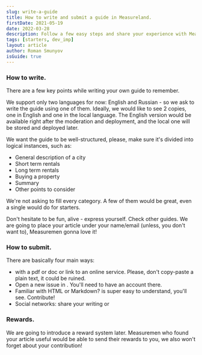 ```yaml
---
slug: write-a-guide
title: How to write and submit a guide in Measureland.
firstDate: 2021-05-19
date: 2022-03-28
description: Follow a few easy steps and share your experience with Measuremen. Get a reward!
tags: [starters, dev_imp]
layout: article
author: Roman Smunyov
isGuide: true
---
```


<script>
    import TextLink from "$lib/components/ui-elements/TextLink.svelte";
</script>

### How to write.
There are a few key points while writing your own guide to remember.

We support only two languages for now: English and Russian - so we ask to write the guide using one of them. Ideally, we would like to see 2 copies, one in English and one in the local language. The English version would be available right after the moderation and deployment, and the local one will be stored and deployed later.

We want the guide to be well-structured, please, make sure it's divided into logical instances, such as:

- General description of a city
- Short term rentals
- Long term rentals
- Buying a property
- Summary
- Other points to consider

We're not asking to fill every category. A few of them would be great, even a single would do for starters.

Don't hesitate to be fun, alive - express yourself. Check other guides. We are going to place your article under your name/email (unless, you don't want to), Measuremen gonna love it!

### How to submit.
There are basically four main ways:

- <TextLink href="mailto:support@measureland.org" text="Send us an email" /> with a pdf or doc or link to an online service. Please, don't copy-paste a plain text, it could be ruined.
- Open a new issue in <TextLink href="https://github.com/RomanistHere/Measureland/issues" blank={true} text="GitHub" />. You'll need to have an account there.
- Familiar with HTML or Markdown? <TextLink href="https://github.com/RomanistHere/Measureland/tree/master/src/markdown/guides/en" blank={true} text="Our guide structure" /> is super easy to understand, you'll see. Contribute!
- Social networks: share your writing <TextLink href="https://discord.gg/mBgnBprBBb" blank={true} text="in Discord" /> or <TextLink href="https://t.me/+sw16jwDFfJxhZGVi" blank={true} text="Telegram" />

### Rewards.
We are going to introduce a reward system later. Measuremen who found your article useful would be able to send their rewards to you, we also won't forget about your contribution!
